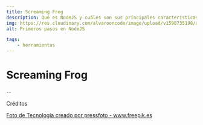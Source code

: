```yaml
---
title: Screaming Frog
description: Qué es NodeJS y cuáles son sus principales características.
img: https://res.cloudinary.com/alvarooncode/image/upload/v1598735198/alvarosaavedradiaz/assets/images/18699-15-percent_os3dwk.jpg
alt: Primeros pasos en NodeJS

tags:
    - herramientas
---
```


# Screaming Frog

--

Créditos

<a class="credits" href='https://www.freepik.es/fotos/tecnologia'>Foto de Tecnología creado por pressfoto - www.freepik.es</a>
